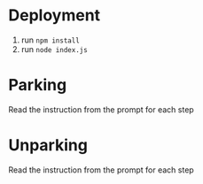# Deployment
1. run `npm install`
2. run  `node index.js`

# Parking
Read the instruction from the prompt for each step

# Unparking
Read the instruction from the prompt for each step

